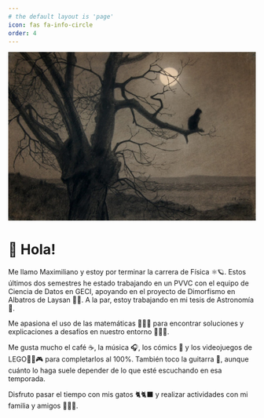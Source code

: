```yaml
---
# the default layout is 'page'
icon: fas fa-info-circle
order: 4
---
```


![Hero image](/assets/headers/black_cat_painting.jpg)

# 👋 Hola!

Me llamo Maximiliano y estoy por terminar la carrera de Física ⚛️🪐. Estos últimos dos semestres he estado trabajando en un PVVC con el equipo de Ciencia de Datos en GECI, apoyando en el proyecto de Dimorfismo en Albatros de Laysan 🪽🌊. A la par, estoy trabajando en mi tesis de Astronomía 🌌.

Me apasiona el uso de las matemáticas 👨🏽‍🔬 para encontrar soluciones y explicaciones a desafíos en nuestro entorno 🧑🏽‍🔧.

Me gusta mucho el café ☕, la música 🎧, los cómics 💬 y los videojuegos de LEGO👨‍🦲🎮 para completarlos al 100%. También toco la guitarra 🎸, aunque cuánto lo haga suele depender de lo que esté escuchando en esa temporada.

Disfruto pasar el tiempo con mis gatos 🐈🐈‍⬛ y realizar actividades con mi familia y amigos 👥🌿🌳.